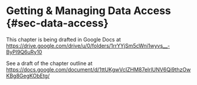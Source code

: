 # Getting & Managing Data Access {#sec-data-access}

This chapter is being drafted in Google Docs at
<https://drive.google.com/drive/u/0/folders/1rrYYjSm5cWni1wyvs__-ByPl9Q6uRy10>

See a draft of the chapter outline at
<https://docs.google.com/document/d/1ttUKgwVcIZHM87elrlUNV6Qi9thzOwKBg8GegKObEtg/>

